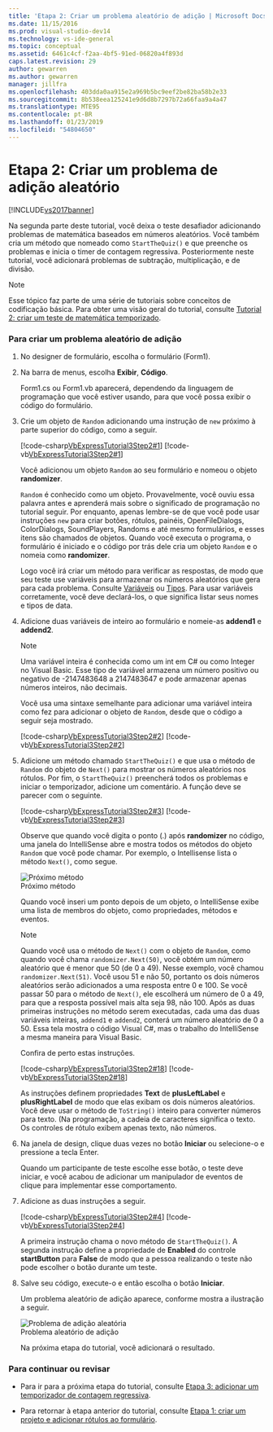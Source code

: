 ```yaml
---
title: 'Etapa 2: Criar um problema aleatório de adição | Microsoft Docs'
ms.date: 11/15/2016
ms.prod: visual-studio-dev14
ms.technology: vs-ide-general
ms.topic: conceptual
ms.assetid: 6461c4cf-f2aa-4bf5-91ed-06820a4f893d
caps.latest.revision: 29
author: gewarren
ms.author: gewarren
manager: jillfra
ms.openlocfilehash: 403dda0aa915e2a969b5bc9eef2be82ba58b2e33
ms.sourcegitcommit: 8b538eea125241e9d6d8b7297b72a66faa9a4a47
ms.translationtype: MTE95
ms.contentlocale: pt-BR
ms.lasthandoff: 01/23/2019
ms.locfileid: "54804650"
---
```

# <a name="step-2-create-a-random-addition-problem"></a>Etapa 2: Criar um problema de adição aleatório
[!INCLUDE[vs2017banner](../includes/vs2017banner.md)]

Na segunda parte deste tutorial, você deixa o teste desafiador adicionando problemas de matemática baseados em números aleatórios. Você também cria um método que nomeado como `StartTheQuiz()` e que preenche os problemas e inicia o timer de contagem regressiva. Posteriormente neste tutorial, você adicionará problemas de subtração, multiplicação, e de divisão.  
  
> [!NOTE]
>  Esse tópico faz parte de uma série de tutoriais sobre conceitos de codificação básica. Para obter uma visão geral do tutorial, consulte [Tutorial 2: criar um teste de matemática temporizado](../ide/tutorial-2-create-a-timed-math-quiz.md).  
  
### <a name="to-create-a-random-addition-problem"></a>Para criar um problema aleatório de adição  
  
1.  No designer de formulário, escolha o formulário (Form1).  
  
2.  Na barra de menus, escolha **Exibir**, **Código**.  
  
     Form1.cs ou Form1.vb aparecerá, dependendo da linguagem de programação que você estiver usando, para que você possa exibir o código do formulário.  
  
3.  Crie um objeto de `Random` adicionando uma instrução de `new` próximo à parte superior do código, como a seguir.  
  
     [!code-csharp[VbExpressTutorial3Step2#1](../snippets/csharp/VS_Snippets_VBCSharp/vbexpresstutorial3step2/cs/form1.cs#1)]
     [!code-vb[VbExpressTutorial3Step2#1](../snippets/visualbasic/VS_Snippets_VBCSharp/vbexpresstutorial3step2/vb/form1.vb#1)]  
  
     Você adicionou um objeto `Random` ao seu formulário e nomeou o objeto **randomizer**.  
  
     `Random` é conhecido como um objeto. Provavelmente, você ouviu essa palavra antes e aprenderá mais sobre o significado de programação no tutorial seguir. Por enquanto, apenas lembre-se de que você pode usar instruções `new` para criar botões, rótulos, painéis, OpenFileDialogs, ColorDialogs, SoundPlayers, Randoms e até mesmo formulários, e esses itens são chamados de objetos. Quando você executa o programa, o formulário é iniciado e o código por trás dele cria um objeto `Random` e o nomeia como **randomizer**.  
  
     Logo você irá criar um método para verificar as respostas, de modo que seu teste use variáveis para armazenar os números aleatórios que gera para cada problema. Consulte [Variáveis](http://msdn.microsoft.com/library/4cfaa06d-4ae3-4307-897b-cf599dc24caa) ou [Tipos](http://msdn.microsoft.com/library/f782d7cc-035e-4500-b1b1-36a9881130ad). Para usar variáveis corretamente, você deve declará-los, o que significa listar seus nomes e tipos de data.  
  
4.  Adicione duas variáveis de inteiro ao formulário e nomeie-as **addend1** e **addend2**.  
  
    > [!NOTE]
    >  Uma variável inteira é conhecida como um int em C# ou como Integer no Visual Basic. Esse tipo de variável armazena um número positivo ou negativo de -2147483648 a 2147483647 e pode armazenar apenas números inteiros, não decimais.  
  
     Você usa uma sintaxe semelhante para adicionar uma variável inteira como fez para adicionar o objeto de `Random`, desde que o código a seguir seja mostrado.  
  
     [!code-csharp[VbExpressTutorial3Step2#2](../snippets/csharp/VS_Snippets_VBCSharp/vbexpresstutorial3step2/cs/form1.cs#2)]
     [!code-vb[VbExpressTutorial3Step2#2](../snippets/visualbasic/VS_Snippets_VBCSharp/vbexpresstutorial3step2/vb/form1.vb#2)]  
  
5.  Adicione um método chamado `StartTheQuiz()` e que usa o método de `Random` do objeto de `Next()` para mostrar os números aleatórios nos rótulos. Por fim, o `StartTheQuiz()` preencherá todos os problemas e iniciar o temporizador, adicione um comentário. A função deve se parecer com o seguinte.  
  
     [!code-csharp[VbExpressTutorial3Step2#3](../snippets/csharp/VS_Snippets_VBCSharp/vbexpresstutorial3step2/cs/form1.cs#3)]
     [!code-vb[VbExpressTutorial3Step2#3](../snippets/visualbasic/VS_Snippets_VBCSharp/vbexpresstutorial3step2/vb/form1.vb#3)]  
  
     Observe que quando você digita o ponto (.) após **randomizer** no código, uma janela do IntelliSense abre e mostra todos os métodos do objeto `Random` que você pode chamar. Por exemplo, o Intellisense lista o método `Next()`, como segue.  
  
     ![Próximo método](../ide/media/express-randomwhite.png "Express_RandomWhite")  
Próximo método  
  
     Quando você inseri um ponto depois de um objeto, o IntelliSense exibe uma lista de membros do objeto, como propriedades, métodos e eventos.  
  
    > [!NOTE]
    >  Quando você usa o método de `Next()` com o objeto de `Random`, como quando você chama `randomizer.Next(50)`, você obtém um número aleatório que é menor que 50 (de 0 a 49). Nesse exemplo, você chamou `randomizer.Next(51)`. Você usou 51 e não 50, portanto os dois números aleatórios serão adicionados a uma resposta entre 0 e 100. Se você passar 50 para o método de `Next()`, ele escolherá um número de 0 a 49, para que a resposta possível mais alta seja 98, não 100. Após as duas primeiras instruções no método serem executadas, cada uma das duas variáveis inteiras, `addend1` e `addend2`, conterá um número aleatório de 0 a 50. Essa tela mostra o código Visual C#, mas o trabalho do IntelliSense a mesma maneira para Visual Basic.  
  
     Confira de perto estas instruções.  
  
     [!code-csharp[VbExpressTutorial3Step2#18](../snippets/csharp/VS_Snippets_VBCSharp/vbexpresstutorial3step2/cs/form1.cs#18)]
     [!code-vb[VbExpressTutorial3Step2#18](../snippets/visualbasic/VS_Snippets_VBCSharp/vbexpresstutorial3step2/vb/form1.vb#18)]  
  
     As instruções definem propriedades **Text** de **plusLeftLabel** e **plusRightLabel** de modo que elas exibam os dois números aleatórios. Você deve usar o método de `ToString()` inteiro para converter números para texto. (Na programação, a cadeia de caracteres significa o texto. Os controles de rótulo exibem apenas texto, não números.  
  
6.  Na janela de design, clique duas vezes no botão **Iniciar** ou selecione-o e pressione a tecla Enter.  
  
     Quando um participante de teste escolhe esse botão, o teste deve iniciar, e você acabou de adicionar um manipulador de eventos de clique para implementar esse comportamento.  
  
7.  Adicione as duas instruções a seguir.  
  
     [!code-csharp[VbExpressTutorial3Step2#4](../snippets/csharp/VS_Snippets_VBCSharp/vbexpresstutorial3step2/cs/form1.cs#4)]
     [!code-vb[VbExpressTutorial3Step2#4](../snippets/visualbasic/VS_Snippets_VBCSharp/vbexpresstutorial3step2/vb/form1.vb#4)]  
  
     A primeira instrução chama o novo método de `StartTheQuiz()`. A segunda instrução define a propriedade de **Enabled** do controle **startButton** para **False** de modo que a pessoa realizando o teste não pode escolher o botão durante um teste.  
  
8.  Salve seu código, execute-o e então escolha o botão **Iniciar**.  
  
     Um problema aleatório de adição aparece, conforme mostra a ilustração a seguir.  
  
     ![Problema de adição aleatória](../ide/media/express-additionproblem.png "Express_AdditionProblem")  
Problema aleatório de adição  
  
     Na próxima etapa do tutorial, você adicionará o resultado.  
  
### <a name="to-continue-or-review"></a>Para continuar ou revisar  
  
-   Para ir para a próxima etapa do tutorial, consulte [Etapa 3: adicionar um temporizador de contagem regressiva](../ide/step-3-add-a-countdown-timer.md).  
  
-   Para retornar à etapa anterior do tutorial, consulte [Etapa 1: criar um projeto e adicionar rótulos ao formulário](../ide/step-1-create-a-project-and-add-labels-to-your-form.md).
